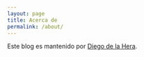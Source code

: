 ```yaml
---
layout: page
title: Acerca de
permalink: /about/
---
```


Este blog es mantenido por [Diego de la Hera](https://diegodlh.conversodromo.com.ar/).